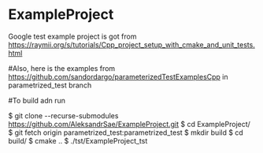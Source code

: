 # ExampleProject
Google test example project is got from https://raymii.org/s/tutorials/Cpp_project_setup_with_cmake_and_unit_tests.html

#Also, here is the examples from https://github.com/sandordargo/parameterizedTestExamplesCpp in parametrized_test branch

#To build adn run

$ git clone --recurse-submodules https://github.com/AleksandrSae/ExampleProject.git
$ cd ExampleProject/
$ git fetch origin parametrized_test:parametrized_test
$ mkdir build
$ cd build/
$ cmake ..
$ ./tst/ExampleProject_tst
